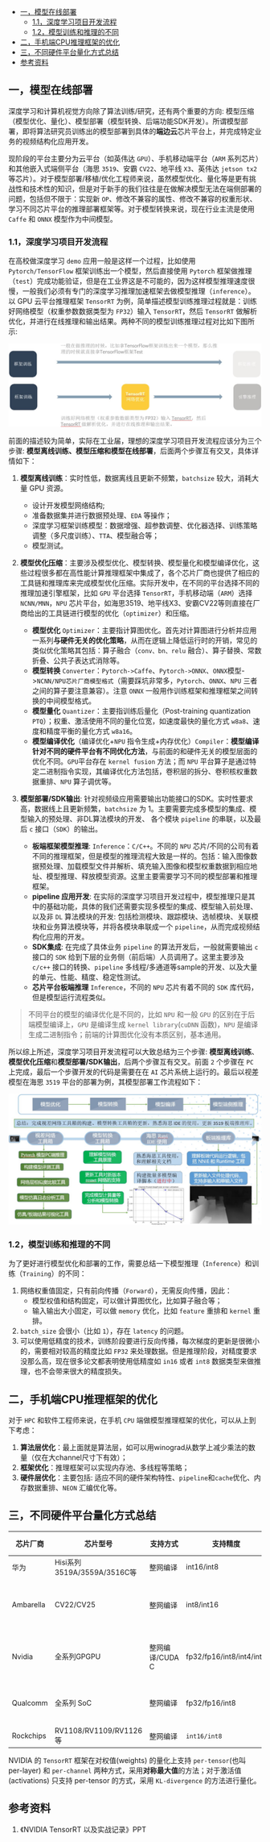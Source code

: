 
- [一，模型在线部署](#一模型在线部署)
  - [1.1，深度学习项目开发流程](#11深度学习项目开发流程)
  - [1.2，模型训练和推理的不同](#12模型训练和推理的不同)
- [二，手机端CPU推理框架的优化](#二手机端cpu推理框架的优化)
- [三，不同硬件平台量化方式总结](#三不同硬件平台量化方式总结)
- [参考资料](#参考资料)

## 一，模型在线部署

深度学习和计算机视觉方向除了算法训练/研究，还有两个重要的方向: 模型压缩（模型优化、量化）、模型部署（模型转换、后端功能SDK开发）。所谓模型部署，即将算法研究员训练出的模型部署到具体的**端边云**芯片平台上，并完成特定业务的视频结构化应用开发。

现阶段的平台主要分为云平台（如英伟达 `GPU`）、手机移动端平台（`ARM` 系列芯片）和其他嵌入式端侧平台（海思 `3519`、安霸 `CV22`、地平线 `X3`、英伟达 `jetson tx2` 等芯片）。对于模型部署/移植/优化工程师来说，虽然模型优化、量化等是更有挑战性和技术性的知识，但是对于新手的我们往往是在做解决模型无法在端侧部署的问题，包括但不限于：实现新 `OP`、修改不兼容的属性、修改不兼容的权重形状、学习不同芯片平台的推理部署框架等。对于模型转换来说，现在行业主流是使用 `Caffe` 和 `ONNX` 模型作为中间模型。

### 1.1，深度学习项目开发流程

在高校做深度学习 `demo` 应用一般是这样一个过程，比如使用 `Pytorch/TensorFlow` 框架训练出一个模型，然后直接使用 `Pytorch` 框架做推理（`test`）完成功能验证，但是在工业界这是不可能的，因为这样模型推理速度很慢，一般我们必须有专门的深度学习推理加速框架去做模型推理（`inference`）。以 GPU 云平台推理框架 `TensorRT` 为例，简单描述模型训练推理过程就是：训练好网络模型（权重参数数据类型为 `FP32`）输入 `TensorRT`，然后 `TensorRT` 做解析优化，并进行在线推理和输出结果。两种不同的模型训练推理过程对比如下图所示:

![训练和推理.jpg](../images/deploy_summary/训练和推理.jpg)

前面的描述较为简单，实际在工业届，理想的深度学习项目开发流程应该分为三个步骤: **模型离线训练、模型压缩和模型在线部署**，后面两个步骤互有交叉，具体详情如下：

1. **模型离线训练**：实时性低，数据离线且更新不频繁，`batchsize` 较大，消耗大量 GPU 资源。
    + 设计开发模型网络结构;
    + 准备数据集并进行数据预处理、`EDA` 等操作；
    + 深度学习框架训练模型：数据增强、超参数调整、优化器选择、训练策略调整（多尺度训练）、`TTA`、模型融合等；
    + 模型测试。

2. **模型优化压缩**：主要涉及模型优化、模型转换、模型量化和模型编译优化，这些过程很多都在高性能计算推理框架中集成了，各个芯片厂商也提供了相应的工具链和推理库来完成模型优化压缩。实际开发中，在不同的平台选择不同的推理加速引擎框架，比如 `GPU` 平台选择 `TensorRT`，手机移动端（`ARM`）选择 `NCNN/MNN`，`NPU` 芯片平台，如海思3519、地平线X3、安霸CV22等则直接在厂商给出的工具链进行模型的优化（`optimizer`）和压缩。
    + **模型优化** `Optimizer`：主要指计算图优化。首先对计算图进行分析并应用一系列**与硬件无关的优化策略**，从而在逻辑上降低运行时的开销，常见的类似优化策略其包括：算子融合（`conv、bn、relu` 融合）、算子替换、常数折叠、公共子表达式消除等。
    + **模型转换** `Converter`：`Pytorch->Caffe`、`Pytorch->ONNX`、`ONNX`模型->`NCNN/NPU芯片厂商模型格式`（需要踩坑非常多，`Pytorch`、`ONNX`、`NPU` 三者之间的算子要注意兼容）。注意 `ONNX` 一般用作训练框架和推理框架之间转换的中间模型格式。
    + **模型量化** `Quantizer`：主要指训练后量化（Post-training quantization `PTQ`）；权重、激活使用不同的量化位宽，如速度最快的量化方式 `w8a8`、速度和精度平衡的量化方式 `w8a16`。
    + **模型编译优化**（编译优化+`NPU` 指令生成+内存优化）`Compiler`：**模型编译针对不同的硬件平台有不同优化方法**，与前面的和硬件无关的模型层面的优化不同。`GPU`平台存在 `kernel fusion` 方法；而 `NPU` 平台算子是通过特定二进制指令实现，其编译优化方法包括，卷积层的拆分、卷积核权重数据重排、`NPU` 算子调优等。

3. **模型部署/SDK输出**: 针对视频级应用需要输出功能接口的SDK。实时性要求高，数据线上且更新频繁，`batchsize` 为 1。主要需要完成多模型的集成、模型输入的预处理、非DL算法模块的开发、 各个模块 `pipeline` 的串联，以及最后 `c` 接口（`SDK`）的输出。
    + **板端框架模型推理**: `Inference`：`C/C++`。不同的 `NPU` 芯片/不同的公司有着不同的推理框架，但是模型的推理流程大致是一样的。包括：输入图像数据预处理、加载模型文件并解析、填充输入图像和模型权重数据到相应地址、模型推理、释放模型资源。这里主要需要学习不同的模型部署和推理框架。
    + **pipeline 应用开发**: 在实际的深度学习项目开发过程中，模型推理只是其中的基础功能，具体的我们还需要实现多模型的集成、模型输入前处理、以及非 `DL` 算法模块的开发: 包括检测模块、跟踪模块、选帧模块、关联模块和业务算法模块等，并将各模块串联成一个 `pipeline`，从而完成视频结构化应用的开发。
    + **SDK集成**: 在完成了具体业务 `pipeline` 的算法开发后，一般就需要输出 `c` 接口的 `SDK` 给到下层的业务侧（前后端）人员调用了。这里主要涉及 `c/c++` 接口的转换、`pipeline` 多线程/多通道等sample的开发、以及大量的单元、性能、精度、稳定性测试。
    + **芯片平台板端推理** `Inference`，不同的 `NPU` 芯片有着不同的 `SDK` 库代码，但是模型运行流程类似。

> 不同平台的模型的编译优化是不同的，比如 `NPU` 和一般 `GPU` 的区别在于后端模型编译上，`GPU` 是编译生成 `kernel library`(`cuDNN` 函数)，`NPU` 是编译生成二进制指令；前端的计算图优化没有本质区别，基本通用。

所以综上所述，深度学习项目开发流程可以大致总结为三个步骤: **模型离线训练**、**模型优化压缩**和**模型部署/SDK输出**，后两个步骤互有交叉。前面 `2` 个步骤在 `PC` 上完成，最后一个步骤开发的代码是需要在在 `AI` 芯片系统上运行的。最后以视差模型在海思 `3519` 平台的部署为例，其模型部署工作流程如下：

![视差模型在海思3519平台部署工作流程.png](../images/deploy_summary/视差模型在海思3519平台部署流程.jpg)

### 1.2，模型训练和推理的不同

为了更好进行模型优化和部署的工作，需要总结一下模型推理（`Inference`）和训练（`Training`）的不同：

1. 网络权重值固定，只有前向传播（`Forward`），无需反向传播，因此：
    + 模型权值和结构固定，可以做计算图优化，比如算子融合等；
    + 输入输出大小固定，可以做 `memory` 优化，比如 `feature` 重排和 `kernel` 重排。
2. `batch_size` 会很小（比如 `1`），存在 `latency` 的问题。
3. 可以使用低精度的技术，训练阶段要进行反向传播，每次梯度的更新是很微小的，需要相对较高的精度比如 `FP32` 来处理数据。但是推理阶段，对精度要求没那么高，现在很多论文都表明使用低精度如 `in16` 或者 `int8` 数据类型来做推理，也不会带来很大的精度损失。

## 二，手机端CPU推理框架的优化

对于 `HPC` 和软件工程师来说，在手机 `CPU` 端做模型推理框架的优化，可以从上到下考虑：

1. **算法层优化**：最上面就是算法层，如可以用winograd从数学上减少乘法的数量（仅在大channel尺寸下有效）；
2. **框架优化**：推理框架可以实现内存池、多线程等策略；
3. **硬件层优化**：主要包括: 适应不同的硬件架构特性、`pipeline`和`cache`优化、内存数据重排、`NEON` 汇编优化等。

## 三，不同硬件平台量化方式总结

| 芯片厂商 | 芯片型号 | 支持方式 | 支持精度 | 量化方式/范围 |量化工具|
| ------ | -------- | ------ | ------ | ----------- |--------|
| 华为     | Hisi系列3519A/3559A/3516C等|  整网编译|int16/int8 |非线性(对数) 量化 |nnie_mapper|
|Ambarella|CV22/CV25|整网编译|int8/int16|支持权重激活选择不同的位宽量化、自动搜索最优的量化策略|工具链CNNGen 的 Parsers|
|Nvidia|全系列GPGPU|整网编译/CUDA C|fp32/fp16/int8/int4/int1|`TensorRT`: 非对称 KL 散度 + `per-channel/per-layer` 量化|`TensorRT` 框架|
|Qualcomm|全系列 SoC	|整网编译|fp32/fp16/int8|**非对称最大最小值量化** + `per-layer` 量化|AIMET 模型量化压缩工具|
|Rockchips|RV1108/RV1109/RV1126等|整网编译|`int16/int8`|非对称量化/混合量化|RKNN Toolkit2|

NVIDIA 的 `TensorRT` 框架在对权值(weights) 的量化上支持 `per-tensor`(也叫 per-layer) 和 `per-channel` 两种方式，采用**对称最大值**的方法；对于激活值(activations) 只支持 per-tensor 的方式，采用 `KL-divergence` 的方法进行量化。

## 参考资料

1. 《NVIDIA TensorRT 以及实战记录》PPT
